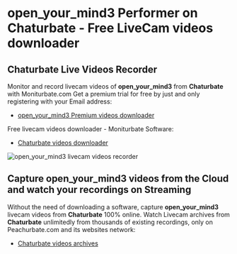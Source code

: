 # open_your_mind3 Performer on Chaturbate - Free LiveCam videos downloader

## Chaturbate Live Videos Recorder

Monitor and record livecam videos of **open_your_mind3** from **Chaturbate** with Moniturbate.com
Get a premium trial for free by just and only registering with your Email address:
* [open_your_mind3 Premium videos downloader](https://moniturbate.com/request-demo-licence-key.html)

Free livecam videos downloader - Moniturbate Software:
* [Chaturbate videos downloader](https://moniturbate.com/moniturbate-download-software.html)

![open_your_mind3 livecam videos recorder](https://peachurnet.com/templates/moniturbate-software.png)


## Capture open_your_mind3 videos from the Cloud and watch your recordings on Streaming

Without the need of downloading a software, capture **open_your_mind3** livecam videos from **Chaturbate** 100% online.
Watch Livecam archives from **Chaturbate** unlimitedly from thousands of existing recordings, only on Peachurbate.com and its websites network:
* [Chaturbate videos archives](https://peachurnet.com/)